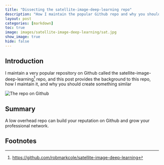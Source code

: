 ```yaml
---
title: "Dissecting the satellite-image-deep-learning repo"
description: "How I maintain the popular Github repo and why you should create something similar"
layout: post
categories: [markdown]
toc: true
image: images/satellite-image-deep-learning/sat.jpg
show_image: true
hide: false
---
```

## Introduction
I maintain a very popular repository on Github called the satellite-image-deep-learning[^1] repo, and this post provides the background to this repo, how I maintain it, and why you should create something similar

![](https://raw.githubusercontent.com/robmarkcole/blog/master/images/satellite-image-deep-learning/main.jpg "The repo on Github" )

## Summary
A low overhead repo can build your reputation on Github and grow your professional network.

## Footnotes
[^1]: https://github.com/robmarkcole/satellite-image-deep-learning

